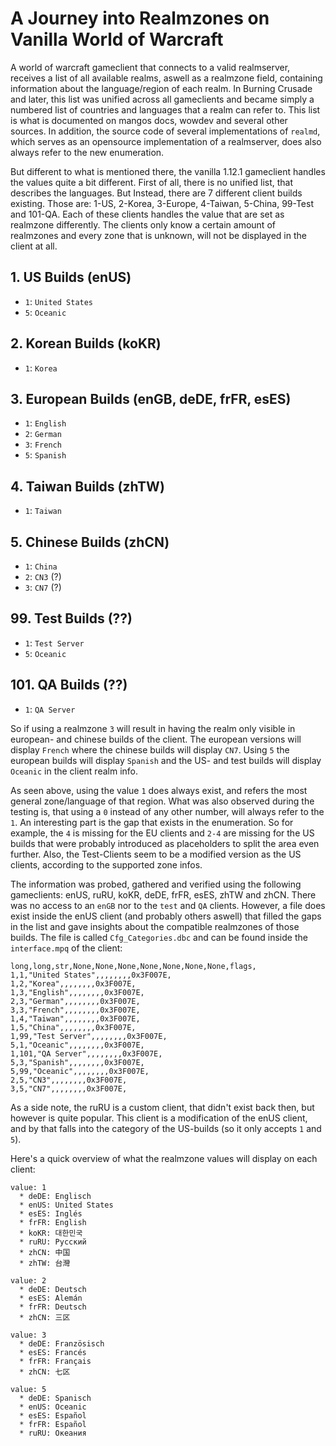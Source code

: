 # A Journey into Realmzones on Vanilla World of Warcraft

A world of warcraft gameclient that connects to a valid realmserver, receives a list of all available realms, aswell as a realmzone field, containing information about the language/region of each realm. In Burning Crusade and later, this list was unified across all gameclients and became simply a numbered list of countries and languages that a realm can refer to. This list is what is documented on mangos docs, wowdev and several other sources. In addition, the source code of several implementations of `realmd`, which serves as an opensource implementation of a realmserver, does also always refer to the new enumeration.

But different to what is mentioned there, the vanilla 1.12.1 gameclient handles the values quite a bit different. First of all, there is no unified list, that describes the languages. But Instead, there are 7 different client builds existing. Those are: 1-US, 2-Korea, 3-Europe, 4-Taiwan, 5-China, 99-Test and 101-QA. Each of these clients handles the value that are set as realmzone differently. The clients only know a certain amount of realmzones and every zone that is unknown, will not be displayed in the client at all.

## 1. US Builds (enUS)

- `1`: `United States`
- `5`: `Oceanic`

## 2. Korean Builds (koKR)

- `1`: `Korea`

## 3. European Builds (enGB, deDE, frFR, esES)

- `1`: `English`
- `2`: `German`
- `3`: `French`
- `5`: `Spanish`

## 4. Taiwan Builds (zhTW)

- `1`: `Taiwan`

## 5. Chinese Builds (zhCN)

- `1`: `China`
- `2`: `CN3` (?)
- `3`: `CN7` (?)

## 99. Test Builds (??)

- `1`: `Test Server`
- `5`: `Oceanic`

## 101. QA Builds (??)

- `1`: `QA Server`

So if using a realmzone `3` will result in having the realm only visible in european- and chinese builds of the client. The european versions will display `French` where the chinese builds will display `CN7`. Using `5` the european builds will display `Spanish` and the US- and test builds will display `Oceanic` in the client realm info.

As seen above, using the value `1` does always exist, and refers the most general zone/language of that region. What was also observed during the testing is, that using a `0` instead of any other number, will always refer to the `1`. An interesting part is the gap that exists in the enumeration. So for example, the `4` is missing for the EU clients and `2-4` are missing for the US builds that were probably introduced as placeholders to split the area even further. Also, the Test-Clients seem to be a modified version as the US clients, according to the supported zone infos.

The information was probed, gathered and verified using the following gameclients: enUS, ruRU, koKR, deDE, frFR, esES, zhTW and zhCN.
There was no access to an `enGB` nor to the `test` and `QA` clients. However, a file does exist inside the enUS client (and probably others aswell) that filled the gaps in the list and gave insights about the compatible realmzones of those builds.
The file is called `Cfg_Categories.dbc` and can be found inside the `interface.mpq` of the client:

    long,long,str,None,None,None,None,None,None,None,flags,
    1,1,"United States",,,,,,,,0x3F007E,
    1,2,"Korea",,,,,,,,0x3F007E,
    1,3,"English",,,,,,,,0x3F007E,
    2,3,"German",,,,,,,,0x3F007E,
    3,3,"French",,,,,,,,0x3F007E,
    1,4,"Taiwan",,,,,,,,0x3F007E,
    1,5,"China",,,,,,,,0x3F007E,
    1,99,"Test Server",,,,,,,,0x3F007E,
    5,1,"Oceanic",,,,,,,,0x3F007E,
    1,101,"QA Server",,,,,,,,0x3F007E,
    5,3,"Spanish",,,,,,,,0x3F007E,
    5,99,"Oceanic",,,,,,,,0x3F007E,
    2,5,"CN3",,,,,,,,0x3F007E,
    3,5,"CN7",,,,,,,,0x3F007E,

As a side note, the ruRU is a custom client, that didn't exist back then, but however is quite popular. This client is a modification of the enUS client, and by that falls into the category of the US-builds (so it only accepts `1` and `5`).

Here's a quick overview of what the realmzone values will display on each client:

    value: 1
      * deDE: Englisch
      * enUS: United States
      * esES: Inglés
      * frFR: English
      * koKR: 대한민국
      * ruRU: Русский
      * zhCN: 中国
      * zhTW: 台灣

    value: 2
      * deDE: Deutsch
      * esES: Alemán
      * frFR: Deutsch
      * zhCN: 三区

    value: 3
      * deDE: Französisch
      * esES: Francés
      * frFR: Français
      * zhCN: 七区

    value: 5
      * deDE: Spanisch
      * enUS: Oceanic
      * esES: Español
      * frFR: Español
      * ruRU: Океания
